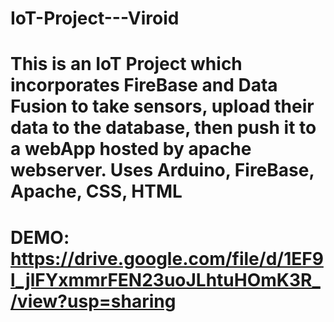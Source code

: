 # IoT-Project---Viroid
# This is an IoT Project which incorporates FireBase and Data Fusion to take sensors, upload their data to the database, then push it to a webApp hosted by apache webserver. Uses Arduino, FireBase, Apache, CSS, HTML
# DEMO: https://drive.google.com/file/d/1EF9l_jlFYxmmrFEN23uoJLhtuHOmK3R_/view?usp=sharing


